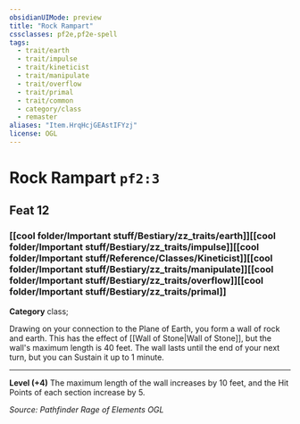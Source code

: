 ```yaml
---
obsidianUIMode: preview
title: "Rock Rampart"
cssclasses: pf2e,pf2e-spell
tags:
  - trait/earth
  - trait/impulse
  - trait/kineticist
  - trait/manipulate
  - trait/overflow
  - trait/primal
  - trait/common
  - category/class
  - remaster
aliases: "Item.HrqHcjGEAstIFYzj"
license: OGL
---
```

# Rock Rampart `pf2:3`
## Feat 12
### [[cool folder/Important stuff/Bestiary/zz_traits/earth]][[cool folder/Important stuff/Bestiary/zz_traits/impulse]][[cool folder/Important stuff/Reference/Classes/Kineticist]][[cool folder/Important stuff/Bestiary/zz_traits/manipulate]][[cool folder/Important stuff/Bestiary/zz_traits/overflow]][[cool folder/Important stuff/Bestiary/zz_traits/primal]]

**Category** class; 




Drawing on your connection to the Plane of Earth, you form a wall of rock and earth. This has the effect of [[Wall of Stone|Wall of Stone]], but the wall's maximum length is 40 feet. The wall lasts until the end of your next turn, but you can Sustain it up to 1 minute.

* * *

**Level (+4)** The maximum length of the wall increases by 10 feet, and the Hit Points of each section increase by 5.

*Source: Pathfinder Rage of Elements*
*OGL*